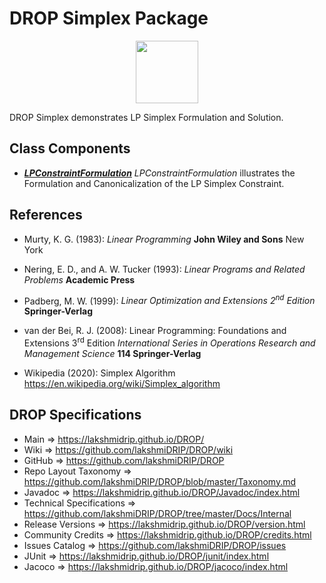 # DROP Simplex Package

<p align="center"><img src="https://github.com/lakshmiDRIP/DROP/blob/master/DRIP_Logo.gif?raw=true" width="100"></p>

DROP Simplex demonstrates LP Simplex Formulation and Solution.


## Class Components

 * [***LPConstraintFormulation***](https://github.com/lakshmiDRIP/DROP/tree/master/src/main/java/org/drip/sample/simplex/LPConstraintFormulation.java)
 <i>LPConstraintFormulation</i> illustrates the Formulation and Canonicalization of the LP Simplex Constraint.


## References

 * Murty, K. G. (1983): <i>Linear Programming</i> <b>John Wiley and Sons</b> New York

 * Nering, E. D., and A. W. Tucker (1993): <i>Linear Programs and Related Problems</i> <b>Academic Press</b>

 * Padberg, M. W. (1999): <i>Linear Optimization and Extensions 2<sup>nd</sup> Edition</i> <b>Springer-Verlag</b>

 * van der Bei, R. J. (2008): Linear Programming: Foundations and Extensions 3<sup>rd</sup> Edition <i>International Series in Operations Research and Management Science</i> <b>114 Springer-Verlag</b>

 * Wikipedia (2020): Simplex Algorithm https://en.wikipedia.org/wiki/Simplex_algorithm


## DROP Specifications

 * Main                     => https://lakshmidrip.github.io/DROP/
 * Wiki                     => https://github.com/lakshmiDRIP/DROP/wiki
 * GitHub                   => https://github.com/lakshmiDRIP/DROP
 * Repo Layout Taxonomy     => https://github.com/lakshmiDRIP/DROP/blob/master/Taxonomy.md
 * Javadoc                  => https://lakshmidrip.github.io/DROP/Javadoc/index.html
 * Technical Specifications => https://github.com/lakshmiDRIP/DROP/tree/master/Docs/Internal
 * Release Versions         => https://lakshmidrip.github.io/DROP/version.html
 * Community Credits        => https://lakshmidrip.github.io/DROP/credits.html
 * Issues Catalog           => https://github.com/lakshmiDRIP/DROP/issues
 * JUnit                    => https://lakshmidrip.github.io/DROP/junit/index.html
 * Jacoco                   => https://lakshmidrip.github.io/DROP/jacoco/index.html
